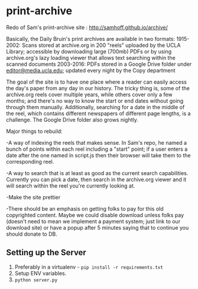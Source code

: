 # print-archive
Redo of Sam's print-archive site : http://samhoff.github.io/archive/

Basically, the Daily Bruin's print archives are available in two formats:
1915-2002: Scans stored at archive.org in 200 "reels" uploaded by the UCLA Library; accessible by downloading large (700mb) PDFs or by using archive.org's lazy loading viewer that allows text searching within the scanned documents
2003-2016: PDFs stored in a Google Drive folder under editor@media.ucla.edu; updated every night by the Copy department


The goal of the site is to have one place where a reader can easily access the day's paper from any day in our history. The tricky thing is, some of the archive.org reels cover multiple years, while others cover only a few months; and there's no way to know the start or end dates without going through them manually. Additionally, searching for a date in the middle of the reel, which contains different newspapers of different page lengths, is a challenge. The Google Drive folder also grows nightly.


Major things to rebuild:

-A way of indexing the reels that makes sense. In Sam's repo, he named a bunch of points within each reel including a "start" point; if a user enters a date after the one named in script.js then their browser will take them to the corresponding reel.

-A way to search that is at least as good as the current search capabilities. Currently you can pick a date, then search in the archive.org viewer and it will search within the reel you're currently looking at.

-Make the site prettier

-There should be an emphasis on getting folks to pay for this old copyrighted content. Maybe we could disable download unless folks pay (doesn't need to mean we implement a payment system; just link to our download site) or have a popup after 5 minutes saying that to continue you should donate to DB.

## Setting up the Server
1. Preferably in a virtualenv - `pip install -r requirements.txt`
2. Setup ENV variables.
3. `python server.py`
